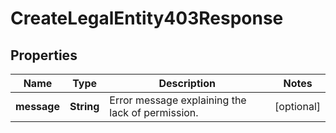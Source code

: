 

# CreateLegalEntity403Response


## Properties

| Name | Type | Description | Notes |
|------------ | ------------- | ------------- | -------------|
|**message** | **String** | Error message explaining the lack of permission. |  [optional] |



